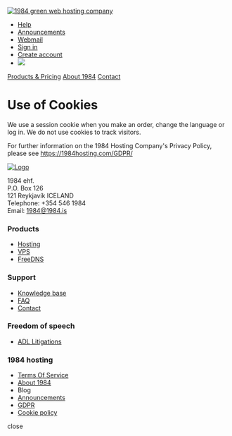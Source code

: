 [![1984 green web hosting company](/static/images/1984-logo.svg)](https://www.1984hosting.com/)

* [Help](https://kb.1984hosting.com/)
* [Announcements](https://www.1984hosting.com/announcements/)
* [Webmail](https://vefpostur.1984.is/)
* [Sign in](https://www.1984hosting.com/accounts/login/)
* [Create account](https://www.1984hosting.com/signup/)
* [![](/static/images/flags/is.png)](https://1984.is/cookiepolicy/)

[Products & Pricing](https://www.1984hosting.com/product/pricelist/) [About 1984](https://www.1984hosting.com/about/) [Contact](https://www.1984hosting.com/contact/)

Use of Cookies
==============

We use a session cookie when you make an order, change the language or log in. We do not use cookies to track visitors.

For further information on the 1984 Hosting Company's Privacy Policy, please see https://1984hosting.com/GDPR/

[![Logo](/static/images/1984-logo.png)](https://www.1984hosting.com/)

1984 ehf.  
P.O. Box 126  
121 Reykjavík ICELAND  
Telephone: +354 546 1984  
Email: [1984@1984.is](#)

### Products

* [Hosting](https://www.1984hosting.com/product/hosting/)
* [VPS](https://www.1984hosting.com/product/vps/)
* [FreeDNS](https://www.1984hosting.com/product/freedns/)

### Support

* [Knowledge base](https://kb.1984hosting.com/)
* [FAQ](https://kb.1984hosting.com/doku.php?id=start)
* [Contact](https://www.1984hosting.com/contact/)

### Freedom of speech

* [ADL Litigations](https://litigation.1984.hosting/)

### 1984 hosting

* [Terms Of Service](https://www.1984hosting.com/tos/)
* [About 1984](https://www.1984hosting.com/about/)
* Blog
* [Announcements](https://www.1984hosting.com/announcements/)
* [GDPR](https://www.1984hosting.com/GDPR/)
* [Cookie policy](https://www.1984hosting.com/cookiepolicy/)

close